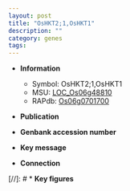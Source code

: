 ```yaml
---
layout: post
title: "OsHKT2;1,OsHKT1"
description: ""
category: genes
tags: 
---
```


* **Information**  
    + Symbol: OsHKT2;1,OsHKT1  
    + MSU: [LOC_Os06g48810](http://rice.uga.edu/cgi-bin/ORF_infopage.cgi?orf=LOC_Os06g48810)  
    + RAPdb: [Os06g0701700](http://rapdb.dna.affrc.go.jp/viewer/gbrowse_details/irgsp1?name=Os06g0701700)  

* **Publication**  

* **Genbank accession number**  

* **Key message**  

* **Connection**  

[//]: # * **Key figures**  


